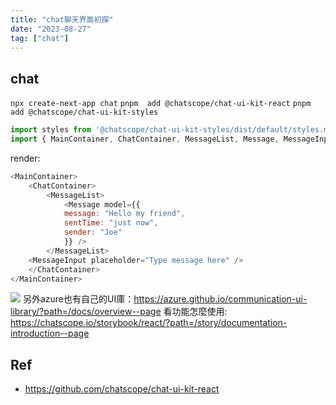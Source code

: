 ```yaml
---
title: "chat聊天界面初探"
date: "2023-08-27"
tag: ["chat"]
---
```

## chat 
`npx create-next-app chat`
`pnpm  add @chatscope/chat-ui-kit-react`
`pnpm add @chatscope/chat-ui-kit-styles`
```js
import styles from '@chatscope/chat-ui-kit-styles/dist/default/styles.min.css';
import { MainContainer, ChatContainer, MessageList, Message, MessageInput } from '@chatscope/chat-ui-kit-react';
```
render:
```js
<MainContainer>
	<ChatContainer>
		<MessageList>
			<Message model={{
			message: "Hello my friend",
			sentTime: "just now",
			sender: "Joe"
			}} />
		</MessageList>
	<MessageInput placeholder="Type message here" />
	</ChatContainer>
</MainContainer>
```

![](https://i.imgur.com/kKmfEPC.png)
另外azure也有自己的UI庫：https://azure.github.io/communication-ui-library/?path=/docs/overview--page
看功能怎麼使用: https://chatscope.io/storybook/react/?path=/story/documentation-introduction--page

## Ref
- https://github.com/chatscope/chat-ui-kit-react